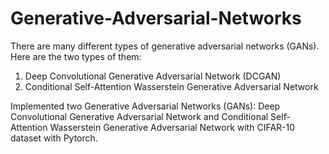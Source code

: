 # Generative-Adversarial-Networks

There are many different types of generative adversarial networks (GANs). Here are the two types of them:
1. Deep Convolutional Generative Adversarial Network (DCGAN)
2. Conditional Self-Attention Wasserstein Generative Adversarial Network

Implemented two Generative Adversarial Networks (GANs): Deep Convolutional Generative Adversarial Network and Conditional Self-Attention Wasserstein Generative Adversarial Network with CIFAR-10 dataset with Pytorch.
